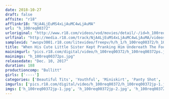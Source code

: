 ```yaml
---
date: 2018-10-27
draft: false
affsite: "r18"
afflinkr18: "NjA4LjEuMS4xLjAuMC4wLjAuMA"
url: "h_100req00372"
urloriginal: "http://www.r18.com/videos/vod/movies/detail/-/id=h_100req00372"
urlfinal: "http://media.r18.com/track/NjA4LjEuMS4xLjAuMC4wLjAuMA/videos/vod/movies/detail/-/id=h_100req00372"
samplevid: "awspv3001.r18.com/litevideo/freepv/h/h_1/h_100req00372/h_100req00372_dmb_w.mp4"
title: "When His Cute Little Sister Kept Pranking Him Undereath The Foot Warmer, This Big Brother-In-Law Could No Longer Control His Lust And Committed Wicked Incest Creampie Raw Footage Sex"
mainimgurl: "pics.r18.com/digital/video/h_100req00372/h_100req00372ps.jpg"
mainimgs: "h_100req00372ps.jpg"
releasedate: "Dec. 10, 2017"
duration: 188
productioncomp: "Bullitt"
girls: ['----']
categories: ['Beautiful Tits', 'Youthful', 'Miniskirt', 'Panty Shot', 'Sister', 'Pranks', 'Creampie', 'Hi-Def']
imgurls: ['pics.r18.com/digital/video/h_100req00372/h_100req00372jp-1.jpg', 'pics.r18.com/digital/video/h_100req00372/h_100req00372jp-2.jpg', 'pics.r18.com/digital/video/h_100req00372/h_100req00372jp-3.jpg', 'pics.r18.com/digital/video/h_100req00372/h_100req00372jp-4.jpg', 'pics.r18.com/digital/video/h_100req00372/h_100req00372jp-5.jpg', 'pics.r18.com/digital/video/h_100req00372/h_100req00372jp-6.jpg', 'pics.r18.com/digital/video/h_100req00372/h_100req00372jp-7.jpg', 'pics.r18.com/digital/video/h_100req00372/h_100req00372jp-8.jpg', 'pics.r18.com/digital/video/h_100req00372/h_100req00372jp-9.jpg', 'pics.r18.com/digital/video/h_100req00372/h_100req00372jp-10.jpg', 'pics.r18.com/digital/video/h_100req00372/h_100req00372jp-11.jpg', 'pics.r18.com/digital/video/h_100req00372/h_100req00372jp-12.jpg', 'pics.r18.com/digital/video/h_100req00372/h_100req00372jp-13.jpg', 'pics.r18.com/digital/video/h_100req00372/h_100req00372jp-14.jpg', 'pics.r18.com/digital/video/h_100req00372/h_100req00372jp-15.jpg', 'pics.r18.com/digital/video/h_100req00372/h_100req00372jp-16.jpg', 'pics.r18.com/digital/video/h_100req00372/h_100req00372jp-17.jpg', 'pics.r18.com/digital/video/h_100req00372/h_100req00372jp-18.jpg', 'pics.r18.com/digital/video/h_100req00372/h_100req00372jp-19.jpg', 'pics.r18.com/digital/video/h_100req00372/h_100req00372jp-20.jpg']
imgs: ['h_100req00372jp-1.jpg', 'h_100req00372jp-2.jpg', 'h_100req00372jp-3.jpg', 'h_100req00372jp-4.jpg', 'h_100req00372jp-5.jpg', 'h_100req00372jp-6.jpg', 'h_100req00372jp-7.jpg', 'h_100req00372jp-8.jpg', 'h_100req00372jp-9.jpg', 'h_100req00372jp-10.jpg', 'h_100req00372jp-11.jpg', 'h_100req00372jp-12.jpg', 'h_100req00372jp-13.jpg', 'h_100req00372jp-14.jpg', 'h_100req00372jp-15.jpg', 'h_100req00372jp-16.jpg', 'h_100req00372jp-17.jpg', 'h_100req00372jp-18.jpg', 'h_100req00372jp-19.jpg', 'h_100req00372jp-20.jpg']
---
```

